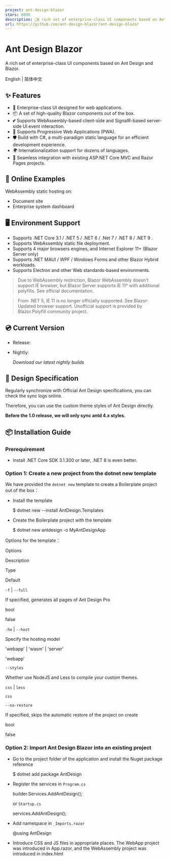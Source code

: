 ```yaml
---
project: ant-design-blazor
stars: 6095
description: 🌈A rich set of enterprise-class UI components based on Ant Design and Blazor.
url: https://github.com/ant-design-blazor/ant-design-blazor
---
```


Ant Design Blazor
=================

A rich set of enterprise-class UI components based on Ant Design and Blazor.

English | 简体中文

✨ Features
----------

-   🌈 Enterprise-class UI designed for web applications.
-   📦 A set of high-quality Blazor components out of the box.
-   💕 Supports WebAssembly-based client-side and SignalR-based server-side UI event interaction.
-   🎨 Supports Progressive Web Applications (PWA).
-   🛡 Build with C#, a multi-paradigm static language for an efficient development experience.
-   🌍 Internationalization support for dozens of languages.
-   🎁 Seamless integration with existing ASP.NET Core MVC and Razor Pages projects.

🌈 Online Examples
------------------

WebAssembly static hosting on:

-   Document site
-   Enterprise system dashboard

🖥 Environment Support
----------------------

-   Supports .NET Core 3.1 / .NET 5 / .NET 6 / .Net 7 / .NET 8 / .NET 9 .
-   Supports WebAssembly static file deployment.
-   Supports 4 major browsers engines, and Internet Explorer 11+ (Blazor Server only)
-   Supports .NET MAUI / WPF / Windows Forms and other Blazor Hybrid workloads.
-   Supports Electron and other Web standards-based environments.

> Due to WebAssembly restriction, Blazor WebAssembly doesn't support IE browser, but Blazor Server supports IE 11† with additional polyfills. See official documentation.

> From .NET 5, IE 11 is no longer officially supported. See Blazor: Updated browser support. Unofficial support is provided by Blazor.Polyfill community project.

💿 Current Version
------------------

-   Release:
    
-   Nightly:
    
    _Download our latest nightly builds_
    

🎨 Design Specification
-----------------------

Regularly synchronize with Official Ant Design specifications, you can check the sync logs online.

Therefore, you can use the custom theme styles of Ant Design directly.

**Before the 1.0 release, we will only sync antd 4.x styles.**

📦 Installation Guide
---------------------

### Prerequirement

-   Install .NET Core SDK 3.1.300 or later, .NET 8 is even better.

### Option 1: Create a new project from the dotnet new template

We have provided the `dotnet new` template to create a Boilerplate project out of the box：

-   Install the template
    
    $ dotnet new --install AntDesign.Templates
    
-   Create the Boilerplate project with the template
    
    $ dotnet new antdesign -o MyAntDesignApp
    

Options for the template：

Options

Description

Type

Default

`-f` | `--full`

If specified, generates all pages of Ant Design Pro

bool

false

`-ho` | `--host`

Specify the hosting model

'webapp' | 'wasm' | 'server'

'webapp'

`--styles`

Whether use NodeJS and Less to compile your custom themes.

`css` | `less`

`css`

`--no-restore`

If specified, skips the automatic restore of the project on create

bool

false

### Option 2: Import Ant Design Blazor into an existing project

-   Go to the project folder of the application and install the Nuget package reference
    
    $ dotnet add package AntDesign
    
-   Register the services in `Program.cs`
    
    builder.Services.AddAntDesign();
    
    or `Startup.cs`
    
    services.AddAntDesign();
    
-   Add namespace in `_Imports.razor`
    
    @using AntDesign
    
-   Introduce CSS and JS files in appropriate places. The WebApp project was introduced in App.razor, and the WebAssembly project was introduced in index.html
    
      <link href\="\_content/AntDesign/css/ant-design-blazor.css" rel\="stylesheet"\>
      <script src\="\_content/AntDesign/js/ant-design-blazor.js"\></script\>
    
-   To display the pop-up component dynamically, you need to add the `<AntContainer />` component in `App.razor`.
    
    -   For Blazor WebApp, you also need to specify render mode to `<Routes />` for interactivity.
    
    <Routes @rendermode="RenderMode.InteractiveAuto" />            <-- specify the rendermode ✨
    + <AntContainer @rendermode="RenderMode.InteractiveAuto" />    <-- add this component ✨
    
    -   For legacy blazor apps just add a line of code:
    
    <Router AppAssembly="@typeof(MainLayout).Assembly">
        <Found Context="routeData">
            <RouteView RouteData="routeData" DefaultLayout="@typeof(MainLayout)" />
        </Found>
        <NotFound>
            <LayoutView Layout="@typeof(MainLayout)">
                <Result Status="404" />
            </LayoutView>
        </NotFound>
    </Router>
    
    +  <AntContainer />   <-- add this component ✨
    
-   Finally, it can be referenced in the `.razor` component!
    
    <Button Type\="@ButtonType.Primary"\>Hello World!</Button\>
    

🔨 Development
--------------

### Gitpod

Click the button below to start a new workspace for development for free.

### Local

-   Install .NET Core SDK 9.0.100 or later.
    
-   Install Node.js (only for building style files and interoperable TypeScript files)
    
-   Clone to local development
    
    $ git clone https://github.com/ant-design-blazor/ant-design-blazor.git
    $ cd ant-design-blazor
    $ npm install
    $ dotnet build ./site/AntDesign.Docs.Build/AntDesign.Docs.Build.csproj
    $ npm start
    
-   Visit https://localhost:5001 in your supported browser and check local development documentation for details.
    
    > Visual Studio 2022 is recommended for development.
    

🔗 Links
--------

-   Ant Design Blazor Documentation
-   Official Blazor Documentation
-   MS Learn for Blazor Tutorial

🗺 Roadmap
----------

Check out this issue to learn about our development plans for the 1.0 release.

You can also find the latest news about the features we will implement in the future with antd5.0 style.

🤝 Contributing
---------------

If you would like to contribute, feel free to create a Pull Request, or give us Bug Report.

💕 Donation
-----------

This project is an MIT-licensed open source project. In order to achieve better and sustainable development of the project, we expect to gain more backers. We will use the proceeds for community operations and promotion. You can support us in any of the following ways:

-   OpenCollective
-   Wechat
-   Alipay

We will put the detailed donation records on the backer list.

❓ Community Support
-------------------

If you encounter any problems in the process, feel free to ask for help via following channels. We also encourage experienced users to help newcomers.

-   
-   Scan QR Code with DingTalk

Contributors
------------

This project exists thanks to all the people who contribute.

Code of Conduct
---------------

This project has adopted the code of conduct defined by the Contributor Covenant to clarify expected behavior in our community. For more information see the .NET Foundation Code of Conduct.

☀️ License
----------

.NET Foundation
---------------

This project is supported by the .NET Foundation.
